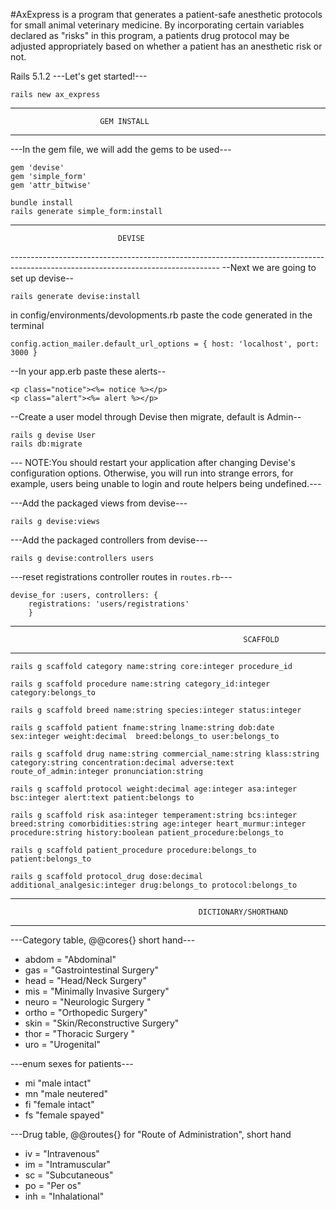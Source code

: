 #AxExpress is a program that generates a patient-safe anesthetic protocols for small animal veterinary medicine. By incorporating certain variables declared as "risks" in this program, a patients drug protocol may be adjusted appropriately based on whether a patient has an anesthetic risk or not.

Rails 5.1.2
---Let's get started!---

```
rails new ax_express

```

----------------------------------------------------------------------------------------------------------------------------------
                        GEM INSTALL
----------------------------------------------------------------------------------------------------------------------------------
---In the gem file, we will add the gems to be used---
```
gem 'devise'
gem 'simple_form'
gem 'attr_bitwise'
```

```
bundle install
rails generate simple_form:install
```
----------------------------------------------------------------------------------------------------------------------------------
                            DEVISE
----------------------------------------------------------------------------------------------------------------------------------     --Next we are going to set up devise--
```
rails generate devise:install
```

in config/environments/devolopments.rb paste the code generated in the terminal
```
config.action_mailer.default_url_options = { host: 'localhost', port: 3000 }
```

--In your app.erb paste these alerts--
```
<p class="notice"><%= notice %></p>
<p class="alert"><%= alert %></p>
```
--Create a user model through Devise then migrate, default is Admin--
```
rails g devise User
rails db:migrate
```
--- NOTE:You should restart your application after changing Devise's configuration options. Otherwise, you will run into strange errors, for example, users being unable to login and route helpers being undefined.---      

---Add the packaged views from devise---
```
rails g devise:views
```
---Add the packaged controllers from devise---
```
rails g devise:controllers users
```
---reset registrations controller routes in ``routes.rb``---
```
devise_for :users, controllers: {
    registrations: 'users/registrations'
    }
```

----------------------------------------------------------------------------------------------------------------------------------
                                                        SCAFFOLD
----------------------------------------------------------------------------------------------------------------------------------  

```
rails g scaffold category name:string core:integer procedure_id

rails g scaffold procedure name:string category_id:integer category:belongs_to

rails g scaffold breed name:string species:integer status:integer  

rails g scaffold patient fname:string lname:string dob:date sex:integer weight:decimal  breed:belongs_to user:belongs_to

rails g scaffold drug name:string commercial_name:string klass:string category:string concentration:decimal adverse:text route_of_admin:integer pronunciation:string  

rails g scaffold protocol weight:decimal age:integer asa:integer bsc:integer alert:text patient:belongs to

rails g scaffold risk asa:integer temperament:string bcs:integer breed:string comorbidities:string age:integer heart_murmur:integer procedure:string history:boolean patient_procedure:belongs_to

rails g scaffold patient_procedure procedure:belongs_to patient:belongs_to 

rails g scaffold protocol_drug dose:decimal additional_analgesic:integer drug:belongs_to protocol:belongs_to
 ```

----------------------------------------------------------------------------------------------------------------------------------
                                              DICTIONARY/SHORTHAND
----------------------------------------------------------------------------------------------------------------------------------
---Category table, @@cores{} short hand---
* abdom = "Abdominal"
* gas = "Gastrointestinal Surgery"
* head = "Head/Neck Surgery"
* mis = "Minimally Invasive Surgery"
* neuro = "Neurologic Surgery "
* ortho = "Orthopedic Surgery"
* skin = "Skin/Reconstructive Surgery"
* thor = "Thoracic Surgery "
* uro = "Urogenital"

---enum sexes for patients---
* mi "male intact"
* mn "male neutered"
* fi "female intact"
* fs "female spayed"

---Drug table, @@routes{} for "Route of Administration", short hand
* iv = "Intravenous"
* im = "Intramuscular"
* sc = "Subcutaneous"
* po = "Per os"
* inh = "Inhalational"
